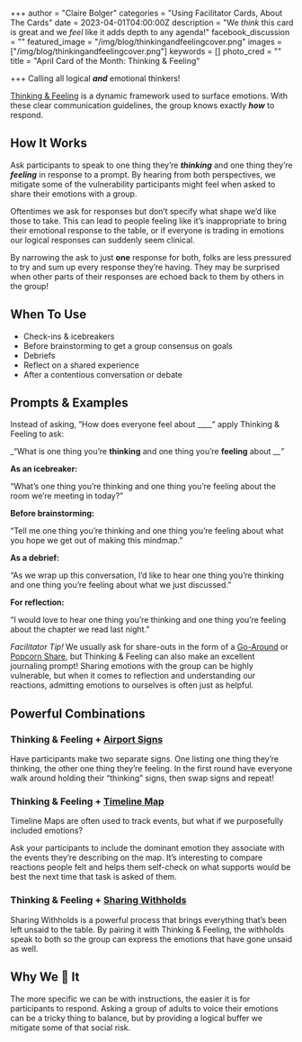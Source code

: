 +++
author = "Claire Bolger"
categories = "Using Facilitator Cards, About The Cards"
date = 2023-04-01T04:00:00Z
description = "We *think* this card is great and we *feel* like it adds depth to any agenda!"
facebook_discussion = ""
featured_image = "/img/blog/thinkingandfeelingcover.png"
images = ["/img/blog/thinkingandfeelingcover.png"]
keywords = []
photo_cred = ""
title = "April Card of the Month: Thinking & Feeling"

+++
Calling all logical **_and_** emotional thinkers!

[Thinking & Feeling](https://www.facilitator.cards/cards/thinking-feeling/) is a dynamic framework used to surface emotions. With these clear communication guidelines, the group knows exactly **_how_** to respond.

## How It Works

Ask participants to speak to one thing they’re **_thinking_** and one thing they’re **_feeling_** in response to a prompt. By hearing from both perspectives, we mitigate some of the vulnerability participants might feel when asked to share their emotions with a group.

Oftentimes we ask for responses but don’t specify what shape we’d like those to take. This can lead to people feeling like it’s inappropriate to bring their emotional response to the table, or if everyone is trading in emotions our logical responses can suddenly seem clinical.

By narrowing the ask to just **one** response for both, folks are less pressured to try and sum up every response they’re having. They may be surprised when other parts of their responses are echoed back to them by others in the group!

## When To Use

* Check-ins & icebreakers
* Before brainstorming to get a group consensus on goals
* Debriefs
* Reflect on a shared experience
* After a contentious conversation or debate

## Prompts & Examples

Instead of asking, “How does everyone feel about ____” apply Thinking & Feeling to ask:

_“What is one thing you’re **thinking** and one thing you’re **feeling** about ___”_

**As an icebreaker:**

“What’s one thing you’re thinking and one thing you’re feeling about the room we’re meeting in today?”

**Before brainstorming:**

“Tell me one thing you’re thinking and one thing you’re feeling about what you hope we get out of making this mindmap.”

**As a debrief:**

“As we wrap up this conversation, I’d like to hear one thing you’re thinking and one thing you’re feeling about what we just discussed.”

**For reflection:**

“I would love to hear one thing you’re thinking and one thing you’re feeling about the chapter we read last night.”

_Facilitator Tip!_ We usually ask for share-outs in the form of a [Go-Around](https://www.facilitator.cards/cards/go-around-share/) or [Popcorn Share](https://www.facilitator.cards/cards/popcorn-share/), but Thinking & Feeling can also make an excellent journaling prompt! Sharing emotions with the group can be highly vulnerable, but when it comes to reflection and understanding our reactions, admitting emotions to ourselves is often just as helpful.

## Powerful Combinations

### Thinking & Feeling + [Airport Signs](https://www.facilitator.cards/cards/airport-signs/)

Have participants make two separate signs. One listing one thing they’re thinking, the other one thing they’re feeling. In the first round have everyone walk around holding their “thinking” signs, then swap signs and repeat!

### Thinking & Feeling + [Timeline Map](https://www.facilitator.cards/cards/timeline-map/)

Timeline Maps are often used to track events, but what if we purposefully included emotions?

Ask your participants to include the dominant emotion they associate with the events they’re describing on the map. It’s interesting to compare reactions people felt and helps them self-check on what supports would be best the next time that task is asked of them.

### Thinking & Feeling + [Sharing Withholds](https://www.facilitator.cards/cards/sharing-withholds/)

Sharing Withholds is a powerful process that brings everything that’s been left unsaid to the table. By pairing it with Thinking & Feeling, the withholds speak to both so the group can express the emotions that have gone unsaid as well.

## Why We 💙 It

The more specific we can be with instructions, the easier it is for participants to respond. Asking a group of adults to voice their emotions can be a tricky thing to balance, but by providing a logical buffer we mitigate some of that social risk.